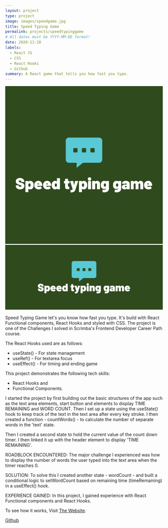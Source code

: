```yaml
---
layout: project
type: project
image: images/speedgame.jpg
title: Speed Typing Game
permalink: projects/speedtypinggame
# All dates must be YYYY-MM-DD format!
date: 2020-11-28
labels:
  - React JS
  - CSS
  - React Hooks
  - Github
summary: A React game that tells you how fast you type.
---
```


<div class="ui small rounded images">
  <img class="ui image" src="../images/speedgame.jpg">
  <img class="ui image" src="../images/speedgame2.jpg">
</div>

Speed Typing Game let's you know how fast you type. It's build with React Functional components, React Hooks and styled with CSS. The project is one of the Challenges I solved in Scrimba's Frontend Developer Career Path course.

The React Hooks used are as follows:

  - useState() - For state management
  - useRef() - For textarea focus
  - useEffect() - For timing and ending game

This project demonstrates the following tech skills:

  - React Hooks and 
  - Functional Components.

I started the project by first building out the basic structures of the app such as the text area elements, start button and elements to display TIME REMAINING and WORD COUNT. Then I set up a state using the useState() hook to keep track of the text in the text area after every key stroke. I then created a function - countWords() - to calculate the number of separate words in the 'text' state.

Then I created a second state to hold the current value of the count down timer. I then linked it up with the header element to display 'TIME REMAINING'.

ROADBLOCK ENCOUNTERED: The major challenge I experienced was how to display the number of words the user typed into the text area when the timer reaches 0.

SOLUTION: To solve this I created another state - wordCount - and built a conditional logic to setWordCount based on remaining time (timeRemaining) in a useEffect() hook.

EXPERIENCE GAINED: In this project, I gained experience with React Functional components and React Hooks.

To see how it works, Visit [The Website](https://pjmantoss.github.io/speed-typing-game/).

<a href="https://github.com/PJMantoss/speed-typing-game"><i class="large github icon "></i>Github</a>
